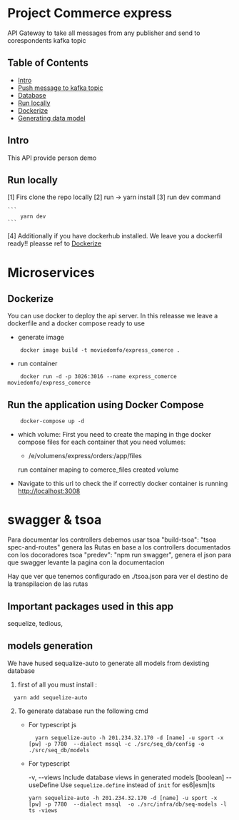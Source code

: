# Project Commerce express

API Gateway to take all messages from any publisher and send to corespondents kafka topic

## Table of Contents

- [Intro](#intro)
- [Push message to kafka topic](#Push-message-to-kafka-topic)
- [Database](#mongodb-hosted)
- [Run locally](#run-locally)
- [Dockerize](#dockerize)
- [Generating data model](#models-generation)

## Intro

This API provide person demo

## Run locally

[1] Firs clone the repo locally
[2] run -> yarn install
[3] run dev command

    ```
        yarn dev
    ```

[4] Additionally if you have dockerhub installed. We leave you a dockerfil ready!!
pleasse ref to [Dockerize](#dockerize)

# Microservices

## Dockerize

You can use docker to deploy the api server. In this releasse we leave a dockerfile and a docker compose ready to use

- generate image

```
    docker image build -t moviedomfo/express_comerce .
```

- run container

```
    docker run -d -p 3026:3016 --name express_comerce moviedomfo/express_comerce
```

## Run the application using Docker Compose

```
    docker-compose up -d
```

- which volume:
  First you need to create the maping in thge docker compose files for each container that you need
  volumes:

  - /e/volumens/express/orders:/app/files

  run container maping to comerce_files created volume

- Navigate to this url to check the if correctly docker container is running
  <http://localhost:3008>

# swagger & tsoa

Para documentar los controllers debemos usar tsoa
"build-tsoa": "tsoa spec-and-routes" genera las Rutas en base a los controllers documentados con los docoradores tsoa
"predev": "npm run swagger", genera el json para que swagger levante la pagina con la documentacion

Hay que ver que tenemos configurado en ./tsoa.json para ver el destino de la transpilacion de las rutas

<!-- # RegisterRoutes

To generate Routes class run
`yarn build-tsoa` -->

## Important packages used in this app

sequelize, tedious,

## models generation

We have hused sequalize-auto to generate all models from dexisting database

1. first of all you must install :

```
  yarn add sequelize-auto
```

2. To generate database run the following cmd

   - For typescript js

     ```
       yarn sequelize-auto -h 201.234.32.170 -d [name] -u sport -x [pw] -p 7780  --dialect mssql -c ./src/seq_db/config -o ./src/seq_db/models
     ```

   - For typescript

      -v, --views              Include database views in generated models  [boolean]
      --useDefine              Use `sequelize.define` instead of `init` for es6|esm|ts


     ```
     yarn sequelize-auto -h 201.234.32.170 -d [name] -u sport -x [pw] -p 7780  --dialect mssql  -o ./src/infra/db/seq-models -l ts -views
     ```
